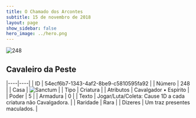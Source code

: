 ```yaml
---
title: O Chamado dos Arcontes
subtitle: 15 de novembro de 2018
layout: page
show_sidebar: false
hero_image: ../hero.png
---
```


![248](https://cdn.keyforgegame.com/media/card_front/pt/341_248_RQV5MQVG4FWV_pt.png)

## Cavaleiro da Peste

|----|----|
| ID | 54ecf6b7-1343-4af2-8be9-c5810595fa92 |
| Número | 248 |
| Casa | ![Sanctum](https://archonarcana.com/images/thumb/c/c7/Sanctum.png/22px-Sanctum.png "Santuário") |
| Tipo | Criatura |
| Atributos | Cavalgador • Espírito |
| Poder | 5 |
| Armadura | 0 |
| Texto | Jogar/Luta/Coleta: Cause 1D a cada criatura não Cavalgadora. |
| Raridade | Rara |
| Dizeres | Um traz presentes maculados. |
